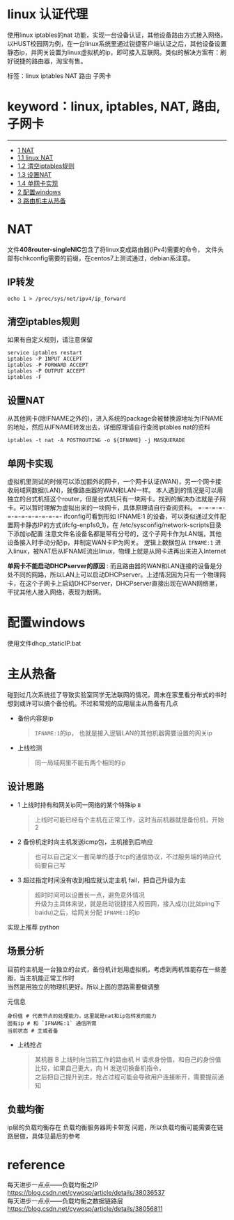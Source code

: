 # linux 认证代理
使用linux iptables的nat 功能，实现一台设备认证，其他设备路由方式接入网络。
以HUST校园网为例，在一台linux系统里通过锐捷客户端认证之后，其他设备设置静态ip，并网关设置为linux虚拟机的ip，即可接入互联网。类似的解决方案有：刷好锐捷的路由器，淘宝有售。

标签：linux iptables NAT 路由 子网卡
# keyword：linux, iptables, NAT, 路由, 子网卡
---

- [1 NAT](#nat)
- [1.1 linux NAT](#ip转发)
- [1.2 清空iptables规则](#清空iptables规则)
- [1.3 设置NAT](#设置nat)
- [1.4 单网卡实现](#单网卡实现)
- [2 配置windows](#配置windows)
- [3 路由机主从热备](#主从热备)

# NAT
文件**408router-singleNIC**包含了将linux变成路由器(IPv4)需要的命令，
文件头部有chkconfig需要的前缀，在centos7上测试通过，debian系注意。
## IP转发
```
echo 1 > /proc/sys/net/ipv4/ip_forward
```
## 清空iptables规则
如果有自定义规则，请注意保留
```
service iptables restart
iptables -P INPUT ACCEPT
iptables -P FORWARD ACCEPT
iptables -P OUTPUT ACCEPT
iptables -F
```
## 设置NAT
从其他网卡(除IFNAME之外的)，进入系统的package会被替换源地址为IFNAME的地址，然后从IFNAME转发出去，详细原理请自行查阅iptables nat的资料
```
iptables -t nat -A POSTROUTING -o ${IFNAME} -j MASQUERADE
```
## 单网卡实现
虚拟机里测试的时候可以添加额外的网卡，一个网卡认证(WAN)，另一个网卡接收局域网数据(LAN)，就像路由器的WAN和LAN一样。
本人遇到的情况是可以用独立的台式机搭这个router，但是台式机只有一块网卡。找到的解决办法就是子网卡。可以暂时理解为虚拟出来的一块网卡，具体原理请自行查阅资料。
=-=-=-=-=-=-=-=-=-=-=-=-
ifconfig可看到形如 IFNAME:1 的设备，可以类似通过文件配置网卡静态IP的方式(ifcfg-enp1s0_1)，在 /etc/sysconfig/network-scripts目录下添加ip配置
注意文件名设备名都是带有分号的，这个子网卡作为LAN端，其他设备接入时手动分配ip，并制定WAN卡IP为网关。
逻辑上数据包从 `IFNAME:1` 进入linux，被NAT后从IFNAME流出linux，物理上就是从网卡进再出来进入Internet

**单网卡不能启动DHCPserver的原因** : 而且路由器的WAN和LAN连接的设备是分处不同的网路，所以LAN上可以启动DHCPserver。上述情况因为只有一个物理网卡，在这个子网卡上启动DHCPserver，DHCPserver直接出现在WAN网络里，干扰其他人接入网络，表现为断网。

# 配置windows
使用文件dhcp_staticIP.bat

# 主从热备
碰到过几次系统挂了导致实验室同学无法联网的情况，周末在家里看分布式的书时想到或许可以搞个备份机。不过和常规的应用层主从热备有几点
- 备份内容是ip
  > `IFNAME:1`的ip， 也就是接入逻辑LAN的其他机器需要设置的网关ip
- 上线检测
  > 同一局域网里不能有两个相同的ip

## 设计思路

- 1 上线时持有和网关ip同一网络的某个特殊ip `B`
  > 上线时可能已经有个主机在正常工作，这时当前机器就是备份机，开始 2
- 2 备份机定时向主机发送icmp包，主机接到后响应
  > 也可以自己定义一套简单的基于tcp的通信协议，不过服务端的响应代码要自己写
- 3 超过指定时间没有收到相应就认定主机 fail，把自己升级为主
  > 超时时间可以设置长一点，避免意外情况  
  升级为主具体来说，就是启动锐捷接入校园网，接入成功(比如ping下baidu)之后，给网关分配 `IFNAME:1`的ip

实现上推荐 python

## 场景分析
目前的主机是一台独立的台式，备份机计划用虚拟机，考虑到两机性能存在一些差距，当主机能正常工作时  
当然是用独立的物理机更好。所以上面的思路需要做调整

元信息
```
身份值 # 代表节点的处理能力，这里就是nat和ip包转发的能力
固有ip # 和 `IFNAME:1` 通信所需
当前状态 # 主或者备
```

- 上线抢占
  > 某机器 B 上线时向当前工作的路由机 H 请求身份值，和自己的身份值比较，如果自己更大，向 H 发送切换备机指令，  
  之后把自己提升到主。抢占过程可能会导致用户连接断开，需要提前通知

## 负载均衡
ip层的负载均衡存在 负载均衡服务器网卡带宽 问题，所以负载均衡可能需要在链路层做，具体见最后的参考

# reference
每天进步一点点——负载均衡之IP  
<https://blog.csdn.net/cywosp/article/details/38036537>  
每天进步一点点——负载均衡之数据链路层  
<https://blog.csdn.net/cywosp/article/details/38056811>  
